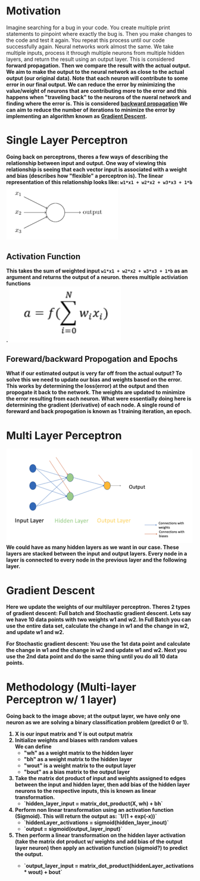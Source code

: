 # Motivation
Imagine searching for a bug in your code. You create multiple print statements to pinpoint where exactly the bug is. Then you make changes to the code and test it again. You repeat this process until our code successfully again. Neural networks work almost the same. We take multiple inputs, process it through multiple neurons from multiple hidden layers, and return the result using an output layer. This is considered <b>forward propagation<b>. Then we compare the result with the actual output. We aim to make the output to the neural network as close to the actual output (our original data). Note that each neuron will contribute to some error in our final output. We can reduce the error by minimizing the value/weight of neurons that are contributing more to the error and this happens when "traveling back" to the neurons of the nueral network and finding where the error is. This is considered <a href="https://en.wikipedia.org/wiki/Backpropagation"><b>backward propagation</b></a> We can aim to reduce the number of iterations to minimize the error by implementing an algorithm known as <a href="https://en.wikipedia.org/wiki/Gradient_descent"><b>Gradient Descent</b><a/>.
  
# Single Layer Perceptron
Going back on perceptrons, theres a few ways of describing the relationship between input and output. One way of viewing this relationship is seeing that each vector input is associated with a weight and bias (describes how "flexible" a perceptron is). The linear representation of this relationship looks like: `w1*x1 + w2*x2 + w3*x3 + 1*b`<br>
<img src="./Assets/p.png" width="300"></img>
  
## Activation Function
This takes the sum of weighted input `w1*x1 + w2*x2 + w3*x3 + 1*b` as an argument and returns the output of a neuron. theres multiple activiation functions<br>.
<img src="Assets/activationfunction.png" width="300"></img>
  
## Foreward/backward Propogation and Epochs
What if our estimated output is very far off from the actual output? To solve this we need to update our bias and weights based on the error. This works by determining the loss(error) at the output and then propogate it back to the network. The weights are updated to minimize the error resulting from each neuron. What were essentially doing here is determining the gradient (derivative) of each node. A single round of foreward and back propogation is known as 1 training iteration, an <b>epoch</b>.
  
# Multi Layer Perceptron
<img src="./Assets/multilayer.png" width="500"></img><br>
We could have as many hidden layers as we want in our case. These layers are stacked between the input and output layers. Every node in a layer is connected to every node in the previous layer and the following layer. 

# Gradient Descent
Here we update the weights of our multilayer perceptron. Theres 2 types of gradient descent: Full batch and Stochastic gradient descent. Lets say we have 10 data points with two weights w1 and w2. In Full Batch you can use the entire data set, calculate the change in w1 and the change in w2, and update w1 and w2.

For Stochastic gradient descent: You use the 1st data point and calculate the change in w1 and the change in w2 and update w1 and w2. Next you use the 2nd data point and do the same thing until you do all 10 data points. 

# Methodology (Multi-layer Perceptron w/ 1 layer)
Going back to the image above; at the output layer, we have only one neuron as we are solving a binary classification problem (predict 0 or 1). 

<ol>
  <li>X is our input matrix and Y is out output matrix</li> 
  <li>Initialize weights and biases with random values<br>
    We can define<br>
    <ul>
      <li>"wh" as a weight matrix to the hidden layer</li>
      <li>"bh" as a weight matrix to the hidden layer</li>
      <li>"wout" is a weight matrix to the output layer</li>
      <li>"bout" as a bias matrix to the output layer</li>
    </ul>
  <li>Take the matrix dot product of input and weights assigned to edges between the input and hidden layer, then add bias of the hidden layer neurons to the respective inputs, this is known as linear transformation.<br>
    <ul>
      <li>`hidden_layer_input = matrix_dot_product(X, wh) + bh`</li>
    </ul>
  </li>
  <li>Perform non linear transformation using an activation function (Sigmoid). This will return the output as: `1/(1 + exp(-x))` <br>
    <ul>
      <li>`hiddenLayer_activations = sigmoid(hidden_layer_inout)`</li>
      <li>`output = sigmoid(output_layer_input)`</li>
    </ul>
  </li>
  <li>Then perform a linear transformation on the hidden layer activation (take the matrix dot product w/ weights and add bias of the output layer neuron) then apply an activation function (sigmoid?) to predict the output.</li>
  <ul>
    <li>`output_layer_input = matrix_dot_product(hiddenLayer_activations * wout) + bout`</li>
  </ul>
  </li>
</ol>



                    


 

